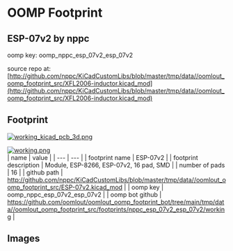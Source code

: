 # OOMP Footprint  
## ESP-07v2  by nppc  
  
oomp key: oomp_nppc_esp_07v2_esp_07v2  
  
source repo at: [http://github.com/nppc/KiCadCustomLibs/blob/master/tmp/data//oomlout_oomp_footprint_src/XFL2006-inductor.kicad_mod](http://github.com/nppc/KiCadCustomLibs/blob/master/tmp/data//oomlout_oomp_footprint_src/XFL2006-inductor.kicad_mod)  
## Footprint  
  
[![working_kicad_pcb_3d.png](working_kicad_pcb_3d_600.png)](working_kicad_pcb_3d.png)  
  
[![working.png](working_600.png)](working.png)  
| name | value | 
| --- | --- | 
| footprint name | ESP-07v2 | 
| footprint description | Module, ESP-8266, ESP-07v2, 16 pad, SMD | 
| number of pads | 16 | 
| github path | http://github.com/nppc/KiCadCustomLibs/blob/master/tmp/data//oomlout_oomp_footprint_src/ESP-07v2.kicad_mod | 
| oomp key | oomp_nppc_esp_07v2_esp_07v2 | 
| oomp bot github | https://github.com/oomlout/oomlout_oomp_footprint_bot/tree/main/tmp/data//oomlout_oomp_footprint_src/footprints/nppc_esp_07v2_esp_07v2/working | 
## Images  
